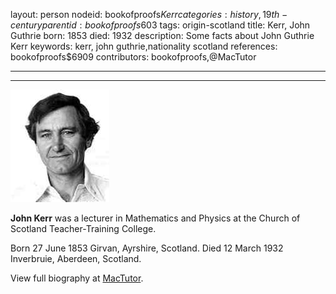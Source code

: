 layout: person
nodeid: bookofproofs$Kerr
categories: history,19th-century
parentid: bookofproofs$603
tags: origin-scotland
title: Kerr, John Guthrie
born: 1853
died: 1932
description: Some facts about John Guthrie Kerr
keywords: kerr, john guthrie,nationality scotland
references: bookofproofs$6909
contributors: bookofproofs,@MacTutor

---


---

![Kerr.jpg](https://github.com/bookofproofs/bookofproofs.github.io/blob/main/_sources/_assets/images/portraits/Kerr.jpg?raw=true)

**John Kerr** was a lecturer in Mathematics and Physics at the Church of Scotland Teacher-Training College.

Born 27 June 1853 Girvan, Ayrshire, Scotland. Died 12 March 1932 Inverbruie, Aberdeen, Scotland.


View full biography at [MacTutor](https://mathshistory.st-andrews.ac.uk/Biographies/Kerr/).